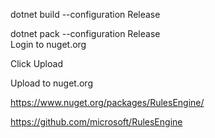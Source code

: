 dotnet build --configuration Release

dotnet pack --configuration Release  
Login to nuget.org

Click Upload


Upload to nuget.org


https://www.nuget.org/packages/RulesEngine/

https://github.com/microsoft/RulesEngine